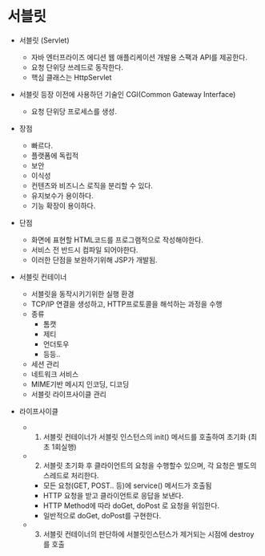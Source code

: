 # 서블릿

- 서블릿 (Servlet)
    - 자바 엔터프라이즈 에디션 웹 애플리케이션 개발용 스팩과 API를 제공한다.
    - 요청 단위당 쓰레드로 동작한다.
    - 핵심 클래스는 HttpServlet

- 서블릿 등장 이전에 사용하던 기술인 CGI(Common Gateway Interface)
    - 요청 단위당 프로세스를 생성.

- 장점
    - 빠르다.
    - 플랫폼에 독립적
    - 보안
    - 이식성
    - 컨텐츠와 비즈니스 로직을 분리할 수 있다.
    - 유지보수가 용이하다.
    - 기능 확장이 용이하다.

- 단점
    - 화면에 표현할 HTML코드를 프로그램적으로 작성해야한다.
    - 서비스 전 반드시 컴파일 되어야한다.
    - 이러한 단점을 보완하기위해 JSP가 개발됨.

- 서블릿 컨테이너
    - 서블릿을 동작시키기위한 실행 환경
    - TCP/IP 연결을 생성하고, HTTP프로토콜을 해석하는 과정을 수행
    - 종류
        - 톰캣
        - 제티
        - 언더토우
        - 등등..
    - 세션 관리
    - 네트워크 서비스
    - MIME기반 메시지 인코딩, 디코딩
    - 서블릿 라이프사이클 관리


- 라이프사이클
    - 1. 서블릿 컨테이너가 서블릿 인스턴스의 init() 메서드를 호출하여 초기화 (최초 1회실행)
    - 2. 서블릿 초기화 후 클라이언트의 요청을 수행할수 있으며, 각 요청은 별도의 스레드로 처리한다.
        - 모든 요청(GET, POST.. 등)에 service() 메서드가 호출됨
        - HTTP 요청을 받고 클라이언트로 응답을 보낸다.
        - HTTP Method에 따라 doGet, doPost 로 요청을 위임한다.
        - 일반적으로 doGet, doPost를 구현한다.
    - 3. 서블릿 컨테이너의 판단하에 서블릿인스턴스가 제거되는 시점에 destroy를 호출
